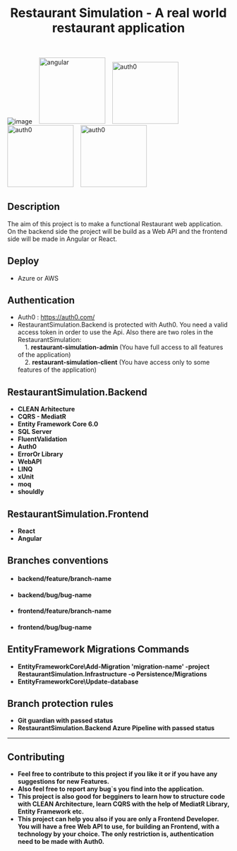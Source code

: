 <h1 align="center">Restaurant Simulation - A real world restaurant application</h1>

<br>

![image](https://user-images.githubusercontent.com/89996135/192699135-ae7175b9-cf22-4311-a8e6-7d9022d47e7a.png) &nbsp;&nbsp;
<img src="https://user-images.githubusercontent.com/89996135/192704213-81735e23-98ed-4373-a7d7-89dce6c9b575.png" alt="angular" width="150" height="150"/> &nbsp;&nbsp;
<img src="https://uploads-ssl.webflow.com/61566192da988c377f1ac06c/616dfac0a533fe024d89e327_60dbd7237742ba750d49cf35_icon-auth0-marketplace.svg" alt="auth0"  width="150" height="140"/> &nbsp;&nbsp;
<img src="https://neosmart.net/blog/wp-content/uploads/2019/06/dot-NET-Core.png" alt="auth0" width="150" height="140"/> &nbsp;&nbsp;
<img src="https://seeklogo.com/images/M/microsoft-sql-server-logo-96AF49E2B3-seeklogo.com.png" alt="auth0" width="150" height="140"/> &nbsp;&nbsp;


## Description
The aim of this project is to make a functional Restaurant web application.
On the backend side the project will be build as a Web API and the frontend side will be made in Angular or React.

## Deploy
- Azure or AWS

## Authentication
- Auth0 : https://auth0.com/ <br>
- RestaurantSimulation.Backend is protected with Auth0. You need a valid access token in order to use the Api. Also there are two roles in the RestaurantSimulation:<br>
&nbsp;&nbsp;&nbsp;  1.  <b>restaurant-simulation-admin</b>  (You have full access to all features of the application) <br>
&nbsp;&nbsp;&nbsp;  2.  <b>restaurant-simulation-client</b> (You have access only to some features of the application)

## RestaurantSimulation.Backend

- <b>CLEAN Arhitecture</br>
- <b>CQRS - MediatR</br>
- <b>Entity Framework Core 6.0</br>
- <b>SQL Server</br>
- <b>FluentValidation</br>
- <b>Auth0</br>
- <b>ErrorOr Library</br>
- <b>WebAPI</br>
- <b>LINQ</br>
- <b>xUnit</br>
- <b>moq</br>
- <b>shouldly</br>

## RestaurantSimulation.Frontend

- <b>React</br>
- <b>Angular</br>

## Branches conventions

- <h4>backend/feature/branch-name</h4>
- <h4>backend/bug/bug-name</h4>
- <h4>frontend/feature/branch-name</h4>
- <h4>frontend/bug/bug-name</h4>

## EntityFramework Migrations Commands

- EntityFrameworkCore\Add-Migration 'migration-name' -project RestaurantSimulation.Infrastructure -o Persistence/Migrations
- EntityFrameworkCore\Update-database

## Branch protection rules

- Git guardian with passed status
- RestaurantSimulation.Backend Azure Pipeline with passed status

<hr>

## Contributing

- Feel free to contribute to this project if you like it or if you have any suggestions for new Features.
- Also feel free to report any bug`s you find into the application.
- This project is also good for begginers to learn how to structure code with CLEAN Architecture, learn CQRS with the help of MediatR Library, Entity Framework etc.
- This project can help you also if you are only a Frontend Developer. You will have a free Web API to use, for building an Frontend, with a technology by your choice. The only restriction is, authentication need to be made with <b>Auth0</b>.
